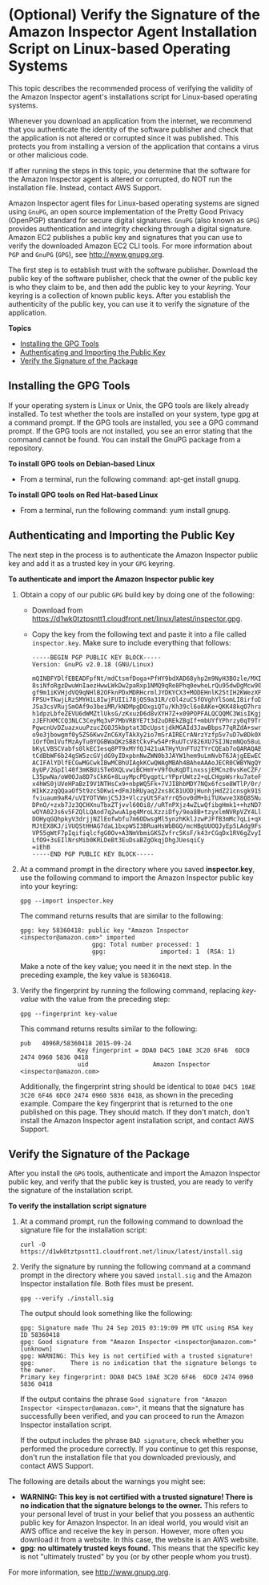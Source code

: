 # \(Optional\) Verify the Signature of the Amazon Inspector Agent Installation Script on Linux\-based Operating Systems<a name="inspector_verify-sig-agent-download-linux"></a>

This topic describes the recommended process of verifying the validity of the Amazon Inspector agent's installations script for Linux\-based operating systems\. 

Whenever you download an application from the internet, we recommend that you authenticate the identity of the software publisher and check that the application is not altered or corrupted since it was published\. This protects you from installing a version of the application that contains a virus or other malicious code\.

If after running the steps in this topic, you determine that the software for the Amazon Inspector agent is altered or corrupted, do NOT run the installation file\. Instead, contact AWS Support\.

Amazon Inspector agent files for Linux\-based operating systems are signed using `GnuPG`, an open source implementation of the Pretty Good Privacy \(OpenPGP\) standard for secure digital signatures\. `GnuPG` \(also known as `GPG`\) provides authentication and integrity checking through a digital signature\. Amazon EC2 publishes a public key and signatures that you can use to verify the downloaded Amazon EC2 CLI tools\. For more information about `PGP` and `GnuPG` \(`GPG`\), see [http://www\.gnupg\.org](http://www.gnupg.org)\.

The first step is to establish trust with the software publisher\. Download the public key of the software publisher, check that the owner of the public key is who they claim to be, and then add the public key to your *keyring*\. Your keyring is a collection of known public keys\. After you establish the authenticity of the public key, you can use it to verify the signature of the application\.

**Topics**
+ [Installing the GPG Tools](#inspector_verify-signature-of-agent-download-install-tools)
+ [Authenticating and Importing the Public Key](#inspector_verify-signature-of-agent-download-authenticate-import-public-key)
+ [Verify the Signature of the Package](#inspector_verify-signature-of-agent-package)

## Installing the GPG Tools<a name="inspector_verify-signature-of-agent-download-install-tools"></a>

If your operating system is Linux or Unix, the GPG tools are likely already installed\. To test whether the tools are installed on your system, type gpg at a command prompt\. If the GPG tools are installed, you see a GPG command prompt\. If the GPG tools are not installed, you see an error stating that the command cannot be found\. You can install the GnuPG package from a repository\. 

**To install GPG tools on Debian\-based Linux**
+ From a terminal, run the following command: apt\-get install gnupg\.

**To install GPG tools on Red Hat–based Linux**
+ From a terminal, run the following command: yum install gnupg\.

## Authenticating and Importing the Public Key<a name="inspector_verify-signature-of-agent-download-authenticate-import-public-key"></a>

The next step in the process is to authenticate the Amazon Inspector public key and add it as a trusted key in your `GPG` keyring\.

**To authenticate and import the Amazon Inspector public key**

1. Obtain a copy of our public `GPG` build key by doing one of the following:
   + Download from [https://d1wk0tztpsntt1\.cloudfront\.net/linux/latest/inspector\.gpg](https://d1wk0tztpsntt1.cloudfront.net/linux/latest/inspector.gpg)\.
   + Copy the key from the following text and paste it into a file called `inspector.key`\. Make sure to include everything that follows:

     ```
     -----BEGIN PGP PUBLIC KEY BLOCK-----
     Version: GnuPG v2.0.18 (GNU/Linux)
     
     mQINBFYDlfEBEADFpfNt/mdCtsmfDoga+PfHY9bdXAD68yhp2m9NyH3BOzle/MXI
     8siNfoRgzDwuWnIaezHwwLWkDw2paRxp1NMQ9qRe8Phq0ewheLrQu95dwDgMcw90
     gf9m1iKVHjdVQ9qNHlB2OFknPDxMDRHcrmlJYDKYCX3+MODEHnlK25tIH2KWezXP
     FPSU+TkwjLRzSMYH1L8IwjFUIIi78jQS9a31R/cOl4zuC5fOVghYlSomLI8irfoD
     JSa3csVRujSmOAf9o3beiMR/kNDMpgDOxgiQTu/Kh39cl6o8AKe+QKK48kqO7hra
     h1dpzLbfeZEVU6dWMZtlUksG/zKxuzD6d8vXYH7Z+x09POPFALQCQQMC3WisIKgj
     zJEFhXMCCQ3NLC3CeyMq3vP7MbVRBYE7t3d2uDREkZBgIf+mbUYfYPhrzy0qT9Tr
     PgwcnUvDZuazxuuPzucZGOJ5kbptat3DcUpstjdkMGAId3JawBbps77qRZdA+swr
     o9o3jbowgmf0y5ZS6KwvZnC6XyTAkXy2io7mSrAIRECrANrzYzfp5v7uD7w8Dk0X
     1OrfOm1VufMzAyTu0YQGBWaQKzSB8tCkvFw54PrRuUTcV826XU7SIJNzmNQo58uL
     bKyLVBSCVabfs0lkECIesq8PT9xMYfQJ421uATHyYUnFTU2TYrCQEab7oQARAQAB
     tCdBbWF6b24gSW5zcGVjdG9yIDxpbnNwZWN0b3JAYW1hem9uLmNvbT6JAjgEEwEC
     ACIFAlYDlfECGwMGCwkIBwMCBhUIAgkKCwQWAgMBAh4BAheAAAoJECR0CWBYNgQY
     8yUP/2GpIl40f3mKBUiSTe0XQLvwiBCHmY+V9fOuKqDTinxssjEMCnz0vsKeCZF/
     L35pwNa/oW0OJa8D7sCkKG+8LuyMpcPDyqptLrYPprUWtz2+qLCHgpWsrku7ateF
     x4hWS0jUVeHPaBzI9V1NTHsCx9+nbpWQ5Fk+7VJI8hbMDY7NQx6fcse8WTlP/0r/
     HIkKzzqQQaaOf5t9zc5DKwi+dFmJbRUyaq22xs8C81UODjHunhjHdZ21cnsgk91S
     fviuaum9aR4/uVIYOTVWnjC5J3+VlczyUt5FaYrrQ5ov0dM+biTUXwve3X8Q85Nu
     DPnO/+zxb7Jz3QCHXnuTbxZTjvvl60Oi8//uRTnPXjz4wZLwQfibgHmk1++hzND7
     wOYA02Js6v5FZQlLQAod7q2wuA1pq4MroLXzziDfy/9ea8B+tzyxlmNVRpVZY4Ll
     DOHyqGQhpkyV3drjjNZlEofwbfu7m6ODwsgMl5ynzhKklJzwPJFfB3mMc7qLi+qX
     MJtEX8KJ/iVUQStHHAG7daL1bxpWSI3BRuaHsWbBGQ/mcHBgUUOQJyEp5LAdg9Fs
     VP55gWtF7pIqifiqlcfgG0Ov+A3NmVbmiGKSZvfrc5KsF/k43rCGqDx1RV6gZvyI
     LfO9+3sEIlNrsMib0KRLDeBt3EuDsaBZgOkqjDhgJUesqiCy
     =iEhB
     -----END PGP PUBLIC KEY BLOCK-----
     ```

1. At a command prompt in the directory where you saved **inspector\.key**, use the following command to import the Amazon Inspector public key into your keyring:

   ```
   gpg --import inspector.key
   ```

   The command returns results that are similar to the following:

   ```
   gpg: key 58360418: public key "Amazon Inspector <inspector@amazon.com>" imported
                       gpg: Total number processed: 1
                       gpg:               imported: 1  (RSA: 1)
   ```

   Make a note of the key value; you need it in the next step\. In the preceding example, the key value is `58360418`\.

1. Verify the fingerprint by running the following command, replacing *key\-value* with the value from the preceding step:

   ```
   gpg --fingerprint key-value
   ```

   This command returns results similar to the following:

   ```
   pub   4096R/58360418 2015-09-24
                   Key fingerprint = DDA0 D4C5 10AE 3C20 6F46  6DC0 2474 0960 5836 0418
                   uid                  Amazon Inspector <inspector@amazon.com>
   ```

   Additionally, the fingerprint string should be identical to `DDA0 D4C5 10AE 3C20 6F46 6DC0 2474 0960 5836 0418`, as shown in the preceding example\. Compare the key fingerprint that is returned to the one published on this page\. They should match\. If they don't match, don't install the Amazon Inspector agent installation script, and contact AWS Support\. 

## Verify the Signature of the Package<a name="inspector_verify-signature-of-agent-package"></a>

After you install the `GPG` tools, authenticate and import the Amazon Inspector public key, and verify that the public key is trusted, you are ready to verify the signature of the installation script\. 

**To verify the installation script signature**

1. At a command prompt, run the following command to download the signature file for the installation script:

   ```
   curl -O https://d1wk0tztpsntt1.cloudfront.net/linux/latest/install.sig
   ```

1. Verify the signature by running the following command at a command prompt in the directory where you saved `install.sig` and the Amazon Inspector installation file\. Both files must be present\.

   ```
   gpg --verify ./install.sig
   ```

   The output should look something like the following:

   ```
   gpg: Signature made Thu 24 Sep 2015 03:19:09 PM UTC using RSA key ID 58360418
   gpg: Good signature from "Amazon Inspector <inspector@amazon.com>" [unknown]
   gpg: WARNING: This key is not certified with a trusted signature!
   gpg:          There is no indication that the signature belongs to the owner.
   Primary key fingerprint: DDA0 D4C5 10AE 3C20 6F46  6DC0 2474 0960 5836 0418
   ```

   If the output contains the phrase `Good signature from "Amazon Inspector <inspector@amazon.com>"`, it means that the signature has successfully been verified, and you can proceed to run the Amazon Inspector installation script\.

   If the output includes the phrase `BAD signature`, check whether you performed the procedure correctly\. If you continue to get this response, don't run the installation file that you downloaded previously, and contact AWS Support\.

The following are details about the warnings you might see: 
+ **WARNING: This key is not certified with a trusted signature\! There is no indication that the signature belongs to the owner\.** This refers to your personal level of trust in your belief that you possess an authentic public key for Amazon Inspector\. In an ideal world, you would visit an AWS office and receive the key in person\. However, more often you download it from a website\. In this case, the website is an AWS website\. 
+ **gpg: no ultimately trusted keys found\.** This means that the specific key is not "ultimately trusted" by you \(or by other people whom you trust\)\.

For more information, see [http://www\.gnupg\.org](http://www.gnupg.org)\.
